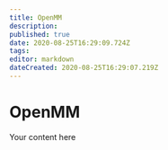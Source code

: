 ```yaml
---
title: OpenMM
description: 
published: true
date: 2020-08-25T16:29:09.724Z
tags: 
editor: markdown
dateCreated: 2020-08-25T16:29:07.219Z
---
```


# OpenMM
Your content here